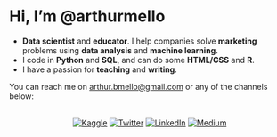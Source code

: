 # Hi, I’m @arthurmello

- **Data scientist** and **educator**. I help companies solve **marketing** problems using **data analysis** and **machine learning**.
- I code in **Python** and **SQL**, and can do some **HTML/CSS** and **R**.
- I have a passion for **teaching** and **writing**.

You can reach me on arthur.bmello@gmail.com or any of the channels below:

<p align="center">
<br>
  <a href="https://www.kaggle.com/arthurmello"><img src="https://img.shields.io/badge/Kaggle-20BEFF?style=for-the-badge&logo=Kaggle&logoColor=white" alt="Kaggle"></a>
  <a href="https://twitter.com/arthurbmello"><img src="https://img.shields.io/badge/Twitter-1DA1F2?style=for-the-badge&logo=twitter&logoColor=white" alt="Twitter"></a>
  <a href="https://www.linkedin.com/in/melloarthur"><img src="https://img.shields.io/badge/LinkedIn-0077B5?style=for-the-badge&logo=linkedin&logoColor=white" alt="LinkedIn"></a>  
  <a href="https://medium.com/@arthurmello_"><img src="https://img.shields.io/badge/Medium-12100E?style=for-the-badge&logo=medium&logoColor=white" alt="Medium"></a>
</p>
<!---
arthurmello/arthurmello is a ✨ special ✨ repository because its `README.md` (this file) appears on your GitHub profile.
You can click the Preview link to take a look at your changes.
--->
